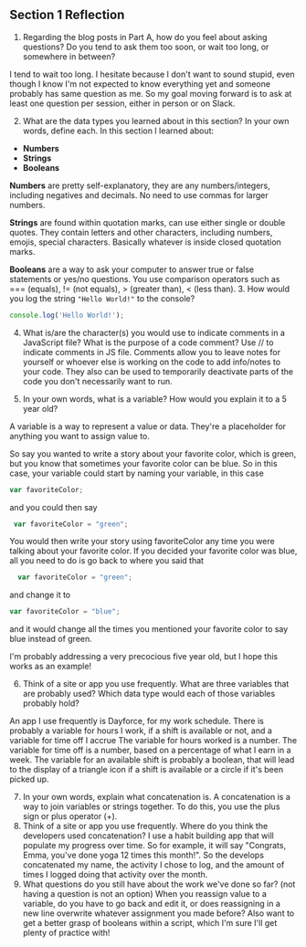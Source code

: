 ## Section 1 Reflection

1. Regarding the blog posts in Part A, how do you feel about asking questions? Do you tend to ask them too soon, or wait too long, or somewhere in between?

I tend to wait too long. I hesitate because I don't want to sound stupid, even though
I know I'm not expected to know everything yet and someone probably has same question as me.
So my goal moving forward is to ask at least one question per session, either in person or on Slack.

2. What are the data types you learned about in this section? In your own words, define each.
In this section I learned about:
* **Numbers**
* **Strings**
* **Booleans**

**Numbers** are pretty self-explanatory, they are any numbers/integers, including negatives and decimals. No need to use commas for larger numbers.

**Strings** are found within quotation marks, can use either single or double quotes.
They contain letters and other characters, including numbers, emojis, special characters.
Basically whatever is inside closed quotation marks.

**Booleans** are a way to ask your computer to answer true or false statements or yes/no
questions. You use comparison operators such as === (equals), != (not equals), > (greater than),
< (less than).
3. How would you log the string `"Hello World!"` to the console?
```javascript
console.log('Hello World!');
```

4. What is/are the character(s) you would use to indicate comments in a JavaScript file? What is the purpose of a code comment?
Use // to indicate comments in JS file. Comments allow you to leave notes for yourself
or whoever else is working on the code to add info/notes to your code. They also
can be used to temporarily deactivate parts of the code you don't necessarily want to run.

5. In your own words, what is a variable? How would you explain it to a 5 year old?

A variable is a way to represent a value or data. They're a placeholder for anything
you want to assign value to.

 So say you wanted to write a story about your favorite color, which is green, but you
 know that sometimes your favorite color can be blue. So in this case, your variable could
 start by naming your variable, in this case
 ```javascript
 var favoriteColor;
  ```
  and you could then say
```javascript
 var favoriteColor = "green";
```
You would then write your story using favoriteColor any time you were talking about your favorite color.
If you decided your favorite color was blue, all you need to do is go back to where you said that
```javascript
  var favoriteColor = "green";
```
  and change it to
```javascript
var favoriteColor = "blue";
```
  and it would
 change all the times you mentioned your favorite color to say blue instead of green.

 I'm probably addressing a very precocious five year old, but I hope this works as
 an example!


6. Think of a site or app you use frequently. What are three variables that are probably used? Which data type would each of those variables probably hold?

 An app I use frequently is Dayforce, for my work schedule.
 There is probably a variable for hours I work, if a shift is available or not,
 and a variable for time off I accrue
 The variable for hours worked is a number.
 The variable for time off is a number, based on a percentage of what I earn in a week.
 The variable for an available shift is probably a boolean, that will lead to the
 display of a triangle icon if a shift is available or a circle if it's been picked up.

7. In your own words, explain what concatenation is.
A concatenation is a way to join variables or strings together. To do this, you
use the plus sign or plus operator (+).
8. Think of a site or app you use frequently. Where do you think the developers used concatenation?
I use a habit building app that will populate my progress over time. So for
example, it will say "Congrats, Emma, you've done yoga 12 times this month!".
So the develops concatenated my name, the activity I chose to log, and the amount
of times I logged doing that activity over the month.  
9. What questions do you still have about the work we've done so far? (not having a question is not an option)
When you reassign value to a variable, do you have to go back and edit it, or does
reassigning in a new line overwrite whatever assignment you made before? Also want
to get a better grasp of booleans within a script, which I'm sure I'll get plenty of
practice with! 
